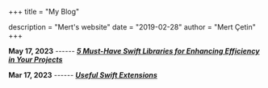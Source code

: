 +++
title = "My Blog"

description = "Mert's website"
date = "2019-02-28"
author = "Mert Çetin"
+++


**May 17, 2023** ------  [***5 Must-Have Swift Libraries for Enhancing Efficiency in Your Projects***](https://medium.com/@mrtctns/5-must-have-swift-libraries-for-enhancing-efficiency-in-your-projects-598681649d8e)

**Mar 17, 2023** ------  [***Useful Swift Extensions***](https://medium.com/neon-apps/useful-swift-extensions-c41f0789f1ae)




